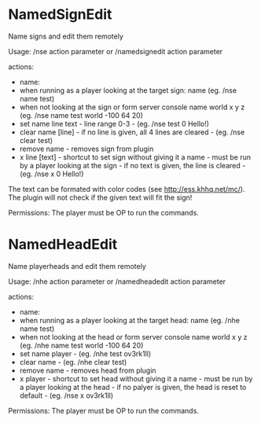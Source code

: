 NamedSignEdit
=============

Name signs and edit them remotely

Usage:
/nse action parameter or
/namedsignedit action parameter

actions:
 - name:
  - when running as a player looking at the target sign: name (eg. /nse name test)
  - when not looking at the sign or form server console name world x y z (eg. /nse name test world -100 64 20) 
 - set name line text - line range 0-3 - (eg. /nse test 0 Hello!)
 - clear name [line] - if no line is given, all 4 lines are cleared - (eg. /nse clear test)
 - remove name - removes sign from plugin
 - x line [text] - shortcut to set sign without giving it a name - must be run by a player looking at the sign - if no text is given, the line is cleared - (eg. /nse x 0 Hello!)
 
The text can be formated with color codes (see http://ess.khhq.net/mc/).
The plugin will not check if the given text will fit the sign!

Permissions:
The player must be OP to run the commands.

NamedHeadEdit
=============

Name playerheads and edit them remotely

Usage:
/nhe action parameter or
/namedheadedit action parameter

actions:
 - name:
  - when running as a player looking at the target head: name (eg. /nhe name test)
  - when not looking at the head or form server console name world x y z (eg. /nhe name test world -100 64 20) 
 - set name player - (eg. /nhe test ov3rk1ll)
 - clear name - (eg. /nhe clear test)
 - remove name - removes head from plugin
 - x player - shortcut to set head without giving it a name - must be run by a player looking at the head - if no palyer is given, the head is reset to default - (eg. /nse x ov3rk1ll)

Permissions:
The player must be OP to run the commands.


